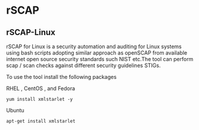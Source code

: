 # rSCAP


## rSCAP-Linux

rSCAP for Linux is a security automation and auditing for Linux systems using bash scripts adopting similar approach as openSCAP from available  internet  open source security standards such NIST etc.The tool can perform scap / scan checks against different security guidelines STIGs.

To use the tool install the following packages

RHEL , CentOS , and Fedora 

```
yum install xmlstarlet -y
```

Ubuntu 

```
apt-get install xmlstarlet
```


